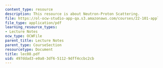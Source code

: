```yaml
---
content_type: resource
description: This resource is about Neutron-Proton Scattering.
file: https://ol-ocw-studio-app-qa.s3.amazonaws.com/courses/22-101-applied-nuclear-physics-fall-2006/497ddad3e0a83df651129dff4ccbc2cb_lec08.pdf
file_type: application/pdf
learning_resource_types:
- Lecture Notes
ocw_type: OCWFile
parent_title: Lecture Notes
parent_type: CourseSection
resourcetype: Document
title: lec08.pdf
uid: 497ddad3-e0a8-3df6-5112-9dff4ccbc2cb
---
```

